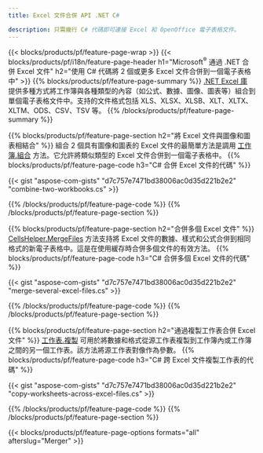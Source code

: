 ```yaml
---
title: Excel 文件合併 API .NET C#

description: 只需幾行 C# 代碼即可連接 Excel 和 OpenOffice 電子表格文件。
---
```

{{< blocks/products/pf/feature-page-wrap >}}
{{< blocks/products/pf/i18n/feature-page-header h1="Microsoft<sup>&reg;</sup> 通過 .NET 合併 Excel 文件" h2="使用 C# 代碼將 2 個或更多 Excel 文件合併到一個電子表格中" >}}
{{% blocks/products/pf/feature-page-summary %}}
[.NET Excel 庫](/cells/net/) 提供多種方式將工作簿與各種類型的內容（如公式、數據、圖像、圖表等）組合到單個電子表格文件中。支持的文件格式包括 XLS、XLSX、XLSB、XLT、XLTX、XLTM、ODS、CSV、TSV 等。
{{% /blocks/products/pf/feature-page-summary %}}

{{% blocks/products/pf/feature-page-section h2="將 Excel 文件與圖像和圖表相結合" %}}
組合 2 個具有圖像和圖表的 Excel 文件的最簡單方法是調用 [工作簿.組合](https://reference.aspose.com/cells/net/aspose.cells/workbook/methods/combine) 方法。它允許將類似類型的 Excel 文件合併到一個電子表格中。
{{% blocks/products/pf/feature-page-code h3="C# 合併 Excel 文件的代碼" %}}

{{< gist "aspose-com-gists" "d7c757e7471bd38006ac0d35d221b2e2" "combine-two-workbooks.cs" >}}

{{% /blocks/products/pf/feature-page-code %}}
{{% /blocks/products/pf/feature-page-section %}}

{{% blocks/products/pf/feature-page-section h2="合併多個 Excel 文件" %}}
[CellsHelper.MergeFiles](https://reference.aspose.com/cells/net/aspose.cells/cellshelper/methods/mergefiles) 方法支持將 Excel 文件的數據、樣式和公式合併到相同格式的新電子表格中。這是在使用緩存時合併多個文件的有效方法。 
{{% blocks/products/pf/feature-page-code h3="C# 合併多個 Excel 文件的代碼" %}}

{{< gist "aspose-com-gists" "d7c757e7471bd38006ac0d35d221b2e2" "merge-several-excel-files.cs" >}}

{{% /blocks/products/pf/feature-page-code %}}
{{% /blocks/products/pf/feature-page-section %}}

{{% blocks/products/pf/feature-page-section h2="通過複製工作表合併 Excel 文件" %}}
[工作表.複製](https://reference.aspose.com/cells/net/aspose.cells/worksheet/methods/copy/index) 可用於將數據和格式從源工作表複製到工作簿內或工作簿之間的另一個工作表。該方法將源工作表對像作為參數。
{{% blocks/products/pf/feature-page-code h3="C# 跨 Excel 文件複製工作表的代碼" %}}

{{< gist "aspose-com-gists" "d7c757e7471bd38006ac0d35d221b2e2" "copy-worksheets-across-excel-files.cs" >}}

{{% /blocks/products/pf/feature-page-code %}}
{{% /blocks/products/pf/feature-page-section %}}

{{< blocks/products/pf/feature-page-options formats="all" afterslug="Merger" >}}
